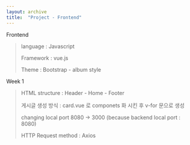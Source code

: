 ```yaml
---
layout: archive
title:  "Project - Frontend"
---
```


Frontend

> language : Javascript 
>
> Framework : vue.js
>
> Theme : Bootstrap - album style

Week 1

> HTML structure :  Header - Home - Footer 
>
> 게시글 생성 방식 : card.vue 로 componets 화 시킨 후 v-for 문으로 생성
>
> changing local port 8080 -> 3000 (because backend local port : 8080) 
>
> HTTP Request method : Axios
